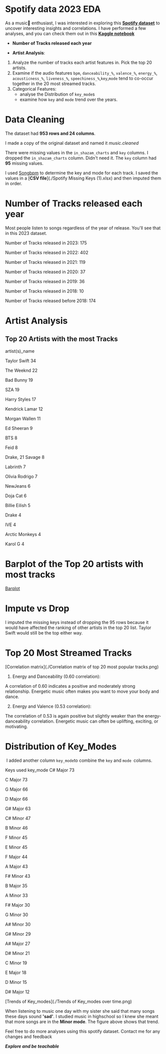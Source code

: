 # **Spotify data 2023 EDA**

As a music🎵 enthusiast, I was interested in exploring this **[Spotify dataset](https://www.kaggle.com/datasets/nelgiriyewithana/top-spotify-songs-2023)** to uncover interesting insights and correlations. I have performed a few analyses, and you can check them out in this **[Kaggle notebook](https://www.kaggle.com/code/wilfridawere/spotify-data-2023-eda)**

* **Number of Tracks released each year**

* **Artist Analysis**:
1. Analyze the number of tracks each artist features in. Pick the top 20 artists. 
1. Examine if the audio features `bpm`, `danceability_%`, `valence_%`, `energy_%`, `acousticness_%`, `liveness_%`, `speechiness_%`,`key`,`mode` tend to co-occur together in the 20 most streamed tracks.
1. Categorical Features: 
   * analyse the Distribution of `key_mode`s
   * examine how `key` and `mode` trend over the years.

# Data Cleaning

The dataset had **953 rows and 24 columns**.

I made a copy of the original dataset and named it *music.cleaned*

There were missing values in the `in_shazam_charts` and `key` columns. I dropped the `in_shazam_charts` column. Didn't need it. The `key` column had **95** missing values.

I used  [Songbpm](https://songbpm.com/) to determine the key and mode for each track. I saved the values in a [**CSV file**](./Spotify Missing Keys (1).xlsx) and then imputed them in order.

# Number of Tracks released each year

Most people listen to songs regardless of the year of release. You'll see that in this 2023 dataset.

Number of Tracks released in 2023: 175

Number of Tracks released in 2022: 402

Number of Tracks released in 2021: 119

Number of Tracks released in 2020: 37

Number of Tracks released in 2019: 36

Number of Tracks released in 2018: 10

Number of Tracks released before 2018: 174

# Artist Analysis

## Top 20 Artists with the most Tracks

artist(s)_name

Taylor Swift        34

The Weeknd          22

Bad Bunny           19

SZA                 19

Harry Styles        17

Kendrick Lamar      12

Morgan Wallen       11

Ed Sheeran           9

BTS                  8

Feid                 8

Drake, 21 Savage     8

Labrinth             7

Olivia Rodrigo       7

NewJeans             6

Doja Cat             6

Billie Eilish        5

Drake                4

IVE                  4

Arctic Monkeys       4

Karol G              4

# Barplot of the Top 20 artists with most tracks

[Barplot](/.Barplot%20of%20Top%2020%20artists%20with%20most%20tracks.png)

# Impute vs Drop

I imputed the missing keys instead of dropping the 95 rows because it would have affected the ranking of other artists in the top 20 list. Taylor Swift would still be the top either way.

# Top 20 Most Streamed Tracks

[Correlation matrix](./Correlation matrix of top 20 most popular tracks.png)

1. Energy and Danceability (0.60 correlation):

A correlation of 0.60 indicates a positive and moderately strong relationship.
Energetic music often makes you want to move your body and dance.

2. Energy and Valence (0.53 correlation):

The correlation of 0.53 is again positive but slightly weaker than the energy-danceability correlation.
Energetic music can often be uplifting, exciting, or motivating.

# Distribution of Key_Modes
​
I added another column `key_mode`to combine the `key` and `mode `columns.

Keys used key_mode
C# Major    73

C Major     73

G Major     66

D Major     66

G# Major    63

C# Minor    47

B Minor     46

F Minor     45

E Minor     45

F Major     44

A Major     43

F# Minor    43

B Major     35

A Minor     33

F# Major    30

G Minor     30

A# Minor    30

G# Minor    29

A# Major    27

D# Minor    21

C Minor     19

E Major     18

D Minor     15

D# Major    12

[Trends of Key_modes](./Trends of Key_modes over time.png)

When listening to music one day with my sister she said that many songs these days sound **'sad'**. I studied music in highschool so I knew she meant that more songs are in the **Minor mode**. The figure above shows that trend.

Feel free to do more analyses using this spotify dataset. Contact me for any changes and feedback

***Explore and be teachable***
